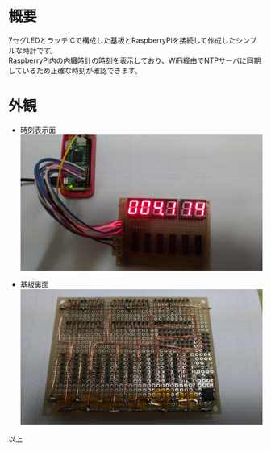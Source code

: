 # 概要
7セグLEDとラッチICで構成した基板とRaspberryPiを接続して作成したシンプルな時計です。  
RaspberryPi内の内臓時計の時刻を表示しており、WiFi経由でNTPサーバに同期しているため正確な時刻が確認できます。
  
# 外観
- 時刻表示面
![FRONT](https://raw.githubusercontent.com/torunxxx001/7SegTokei/master/P_20181113_004115.jpg)
  
- 基板裏面
![BACK](https://raw.githubusercontent.com/torunxxx001/7SegTokei/master/P_20181113_004335.jpg)
  
以上
